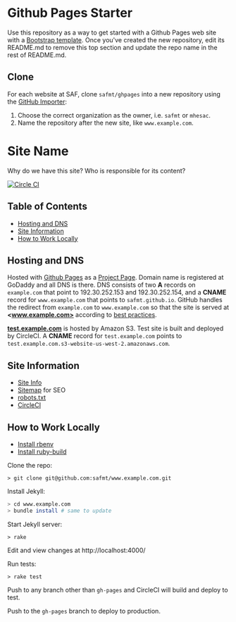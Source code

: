 # Github Pages Starter

Use this repository as a way to get started with a Github Pages web site with a [Bootstrap template](http://getbootstrap.com/). Once you've created the new repository, edit its README.md to remove this top section and update the repo name in the rest of README.md.

## Clone

For each website at SAF, clone `safmt/ghpages` into a new repository using the [GitHub Importer](https://import.github.com/new/?import_url=https://github.com/safmt/ghpages/):

1. Choose the correct organization as the owner, i.e. `safmt` or `mhesac`.
1. Name the repository after the new site, like `www.example.com`.

<!-- delete everything from here up once in your new repository -->

# Site Name

Why do we have this site? Who is responsible for its content?

[![Circle CI](https://img.shields.io/circleci/project/safmt/www.example.com.svg)](https://circleci.com/gh/safmt/www.example.com)

## Table of Contents

- [Hosting and DNS](#hosting-and-dns)
- [Site Information](#site-information)
- [How to Work Locally](#how-to-work-locally)

## Hosting and DNS

Hosted with [Github Pages](https://pages.github.com/) as a [Project Page](https://help.github.com/articles/user-organization-and-project-pages/#project-pages). Domain name is registered at GoDaddy and all DNS is there. DNS consists of two **A** records on `example.com` that point to 192.30.252.153 and 192.30.252.154, and a **CNAME** record for `www.example.com` that points to `safmt.github.io`. GitHub handles the redirect from `example.com` to `www.example.com` so that the site is served at **<www.example.com>** according to [best practices](https://help.github.com/articles/about-custom-domains-for-github-pages-sites/).

**[test.example.com](http://test.example.com)** is hosted by Amazon S3. Test site is built and deployed by CircleCI. A **CNAME** record for `test.example.com` points to `test.example.com.s3-website-us-west-2.amazonaws.com`.

## Site Information

- [Site Info](http://www.example.com/info/)
- [Sitemap](http://www.example.com/sitemap.xml) for SEO
- [robots.txt](http://www.example.com/robots.txt)
- [CircleCI](https://circleci.com/gh/safmt/www.example.com)

## How to Work Locally

* [Install rbenv](https://github.com/rbenv/rbenv#installation)
* [Install ruby-build](https://github.com/rbenv/ruby-build#installation)

Clone the repo:
```
> git clone git@github.com:safmt/www.example.com.git
```

Install Jekyll:
```sh
> cd www.example.com
> bundle install # same to update
```

Start Jekyll server:
```
> rake
```

Edit and view changes at http://localhost:4000/

Run tests:
```
> rake test
```

Push to any branch other than `gh-pages` and CircleCI will build and deploy to test.

Push to the `gh-pages` branch to deploy to production.

